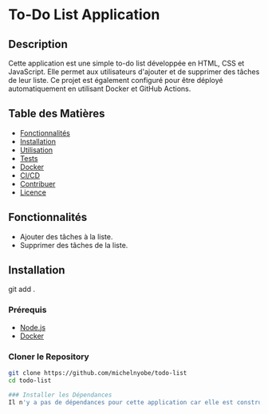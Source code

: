 # To-Do List Application

## Description
Cette application est une simple to-do list développée en HTML, CSS et JavaScript. Elle permet aux utilisateurs d'ajouter et de supprimer des tâches de leur liste. Ce projet est également configuré pour être déployé automatiquement en utilisant Docker et GitHub Actions.

## Table des Matières
- [Fonctionnalités](#fonctionnalités)
- [Installation](#installation)
- [Utilisation](#utilisation)
- [Tests](#tests)
- [Docker](#docker)
- [CI/CD](#cicd)
- [Contribuer](#contribuer)
- [Licence](#licence)

## Fonctionnalités
- Ajouter des tâches à la liste.
- Supprimer des tâches de la liste.

## Installation
git add .


### Prérequis
- [Node.js](https://nodejs.org/)
- [Docker](https://www.docker.com/)

### Cloner le Repository
```bash
git clone https://github.com/michelnyobe/todo-list
cd todo-list

### Installer les Dépendances
Il n'y a pas de dépendances pour cette application car elle est construite uniquement avec HTML, CSS, et JavaScript.
